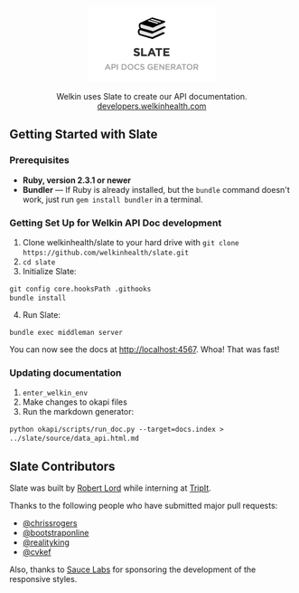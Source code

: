 
<p align="center">
  <img src="https://raw.githubusercontent.com/lord/img/master/logo-slate.png" alt="Slate: API Documentation Generator" width="226">
</p>

<p align="center">Welkin uses Slate to create our API documentation. <a href="https://developers.welkinhealth.com">developers.welkinhealth.com</a></p>

Getting Started with Slate
------------------------------

### Prerequisites

 - **Ruby, version 2.3.1 or newer**
 - **Bundler** — If Ruby is already installed, but the `bundle` command doesn't work, just run `gem install bundler` in a terminal.

### Getting Set Up for Welkin API Doc development

1. Clone welkinhealth/slate to your hard drive with `git clone https://github.com/welkinhealth/slate.git`
2. `cd slate`
3. Initialize Slate:
```shell
git config core.hooksPath .githooks
bundle install
```
4. Run Slate:
```shell
bundle exec middleman server
```

You can now see the docs at [http://localhost:4567](http://localhost:4567). Whoa! That was fast!

### Updating documentation

1. `enter_welkin_env`
2. Make changes to okapi files
3. Run the markdown generator:

```shell
python okapi/scripts/run_doc.py --target=docs.index > ../slate/source/data_api.html.md
```

Slate Contributors
------------------------------

Slate was built by [Robert Lord](https://lord.io) while interning at [TripIt](https://www.tripit.com/).

Thanks to the following people who have submitted major pull requests:

- [@chrissrogers](https://github.com/chrissrogers)
- [@bootstraponline](https://github.com/bootstraponline)
- [@realityking](https://github.com/realityking)
- [@cvkef](https://github.com/cvkef)

Also, thanks to [Sauce Labs](http://saucelabs.com) for sponsoring the development of the responsive styles.
